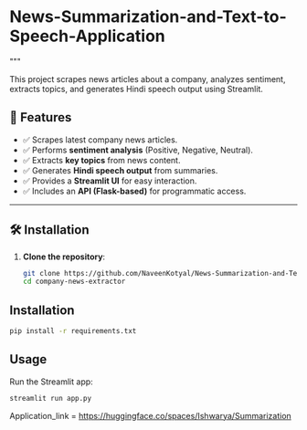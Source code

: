 # News-Summarization-and-Text-to-Speech-Application
 """


This project scrapes news articles about a company, analyzes sentiment, extracts topics, and generates Hindi speech output using Streamlit.

## 🚀 Features
- ✅ Scrapes latest company news articles.
- ✅ Performs **sentiment analysis** (Positive, Negative, Neutral).
- ✅ Extracts **key topics** from news content.
- ✅ Generates **Hindi speech output** from summaries.
- ✅ Provides a **Streamlit UI** for easy interaction.
- ✅ Includes an **API (Flask-based)** for programmatic access.

---

## 🛠 Installation

1. **Clone the repository**:
   ```bash
   git clone https://github.com/NaveenKotyal/News-Summarization-and-Text-to-Speech-Application.git
   cd company-news-extractor


## Installation
```bash
pip install -r requirements.txt
```

## Usage
Run the Streamlit app:
```bash
streamlit run app.py
```

Application_link = https://huggingface.co/spaces/Ishwarya/Summarization


